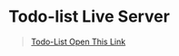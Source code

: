 # Todo-list Live Server
> <a href="https://adarshprogrammer.github.io/My-Projects/Todo List/todo.html">Todo-List Open This Link</a>
